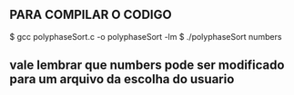 ## PARA COMPILAR O CODIGO ###

$ gcc polyphaseSort.c -o polyphaseSort -lm
$ ./polyphaseSort numbers

## vale lembrar que numbers pode ser modificado para um arquivo da escolha do usuario